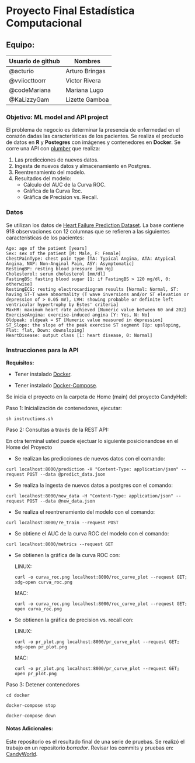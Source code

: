 # Proyecto Final Estadística Computacional

## Equipo:

| Usuario de github | Nombres        |
|------------------|----------------|
| @acturio         | Arturo Bringas |  
| @vviiccttoorr    | Víctor Rivera  | 
| @codeMariana     | Mariana Lugo   | 
| @KaLizzyGam  | Lizette Gamboa | 

### Objetivo: ML model and API project 

El problema de negocio es determinar la presencia de enfermedad en el corazón dadas las características de los pacientes.
Se realiza el producto de datos en **R** y **Postegres** con imágenes y contenedores en **Docker**. Se corre una API con [plumber](https://www.rplumber.io/) que realiza:

1. Las predicciones de nuevos datos.
2. Ingesta de nuevos datos y almacenamiento en Postgres.
3. Reentrenamiento del modelo.
4. Resultados del modelo: 
   - Cálculo del AUC de la Curva ROC. 
   - Gráfica de la Curva Roc. 
   - Gráfica de Precision vs. Recall.

### Datos
Se utilizan los datos de [Heart Failure Prediction Dataset](https://www.kaggle.com/fedesoriano/heart-failure-prediction). La base contiene 918 observaciones con 12 columnas que se refieren a las siguientes características de los pacientes:


    Age: age of the patient [years]
    Sex: sex of the patient [M: Male, F: Female]
    ChestPainType: chest pain type [TA: Typical Angina, ATA: Atypical Angina, NAP: Non-Anginal Pain, ASY: Asymptomatic]
    RestingBP: resting blood pressure [mm Hg]
    Cholesterol: serum cholesterol [mm/dl]
    FastingBS: fasting blood sugar [1: if FastingBS > 120 mg/dl, 0: otherwise]
    RestingECG: resting electrocardiogram results [Normal: Normal, ST: having ST-T wave abnormality (T wave inversions and/or ST elevation or depression of > 0.05 mV), LVH: showing probable or definite left ventricular hypertrophy by Estes' criteria]
    MaxHR: maximum heart rate achieved [Numeric value between 60 and 202]
    ExerciseAngina: exercise-induced angina [Y: Yes, N: No]
    Oldpeak: oldpeak = ST [Numeric value measured in depression]
    ST_Slope: the slope of the peak exercise ST segment [Up: upsloping, Flat: flat, Down: downsloping]
    HeartDisease: output class [1: heart disease, 0: Normal]



### Instrucciones para la API

**Requisitos:** 
- Tener instalado [Docker](https://docs.docker.com/get-docker/).

- Tener instalado [Docker-Compose](https://docs.docker.com/compose/install/).



Se inicia el proyecto en la carpeta de Home (main) del proyecto CandyHell:

Paso 1: Inicialización de contenedores, ejecutar:

`sh instructions.sh`

Paso 2: Consultas a través de la REST API:

En otra terminal usted puede ejectuar lo siguiente posicionandose en el Home del Proyecto

* Se realizan las predicciones de nuevos datos con el comando: 

`curl localhost:8000/prediction -H "Content-Type: application/json" --request POST --data @predict_data.json`

* Se realiza la ingesta de nuevos datos a postgres con el comando:

`curl localhost:8000/new_data -H "Content-Type: application/json" --request POST --data @new_data.json`

* Se realiza el reentrenamiento del modelo con el comando: 

`curl localhost:8000/re_train --request POST`

* Se obtiene el AUC de la curva ROC del modelo con el comando: 

`curl localhost:8000/metrics --request GET` 

* Se obtienen la gráfica de la curva ROC con:

    LINUX:

    `curl -o curva_roc.png localhost:8000/roc_curve_plot --request GET; xdg-open curva_roc.png`

    MAC:

    `curl -o curva_roc.png localhost:8000/roc_curve_plot --request GET; open curva_roc.png`


* Se obtienen la gráfica de precision vs. recall con:

    LINUX:

    `curl -o pr_plot.png localhost:8000/pr_curve_plot --request GET; xdg-open pr_plot.png`

    MAC:

    `curl -o pr_plot.png localhost:8000/pr_curve_plot --request GET; open pr_plot.png`


Paso 3: Detener contenedores

`cd docker `

`docker-compose stop`

`docker-compose down`


#### Notas Adicionales: 

Este repositorio es el resultado final de una serie de pruebas. Se realizó el trabajo en un repositorio *borrador*. Revisar los commits y pruebas en: [CandyWorld](https://github.com/Acturio/CandyWorld).

